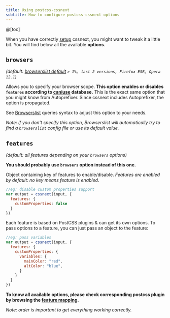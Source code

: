 ```yaml
---
title: Using postcss-cssnext
subtitle: How to configure postcss-cssnext options
---
```


@[toc]

When you have correctly [setup](/setup/) cssnext, you might want to tweak it a
little bit. You will find below all the available **options**.

## `browsers`

_(default:
[browserslist default](https://github.com/ai/browserslist#readme)
`> 1%, last 2 versions, Firefox ESR, Opera 12.1`)_

Allows you to specify your browser scope.
**This option enables or disables `features` according to
[caniuse](http://caniuse.com/) database.**
This is the exact same option that you might know from Autoprefixer.
Since cssnext includes Autoprefixer, the option is propagated.

See [Browserslist](https://github.com/ai/browserslist#queries) queries syntax to
adjust this option to your needs.

_Note: if you don't specify this option, Browserslist will automatically try to
find a `browserslist` config file or use its default value._

## `features`

_(default: all features depending on your `browsers` options)_

**You should probably use `browsers` option instead of this one.**

Object containing key of features to enable/disable.
_Features are enabled by default: no key means feature is enabled_.

```js
//eg: disable custom properties support
var output = cssnext(input, {
  features: {
    customProperties: false
  }
})
```

Each feature is based on PostCSS plugins & can get its own options.
To pass options to a feature, you can just pass an object to the feature:

```js
//eg: pass variables
var output = cssnext(input, {
  features: {
    customProperties: {
      variables: {
        mainColor: "red",
        altColor: "blue",
      }
    }
  }
})
```

**To know all available options, please check corresponding postcss plugin by
browsing the
[feature mapping](https://github.com/MoOx/postcss-cssnext/blob/master/src/features.js).**

_Note: order is important to get everything working correctly._
